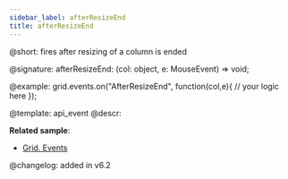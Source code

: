 ```yaml
---
sidebar_label: afterResizeEnd
title: afterResizeEnd
---          
```


@short: fires after resizing of a column is ended

@signature: afterResizeEnd: (col: object, e: MouseEvent) => void;

<!-- @params:
- column		object		an object with a column configuration
- e				Event		a native event object -->

@example:
grid.events.on("AfterResizeEnd", function(col,e){
	// your logic here
});


@template: api_event
@descr:

**Related sample**:
- [Grid. Events](https://snippet.dhtmlx.com/9zeyp4ds)

@changelog:
added in v6.2

